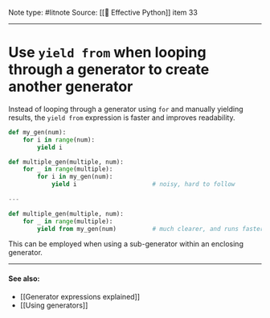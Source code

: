 Note type: #litnote
Source: [[📖 Effective Python]] item 33

---
# Use `yield from` when looping through a generator to create another generator
Instead of looping through a generator using `for` and manually yielding results, the `yield from` expression is faster and improves readability.
```python
def my_gen(num):
	for i in range(num):
		yield i

def multiple_gen(multiple, num):
	for _ in range(multiple):
		for i in my_gen(num):
			yield i						# noisy, hard to follow
			
---

def multiple_gen(multiple, num):
	for _ in range(multiple):
		yield from my_gen(num)			# much clearer, and runs faster
```

This can be employed when using a sub-generator within an enclosing generator.

---
#### See also:
- [[Generator expressions explained]]
- [[Using generators]]